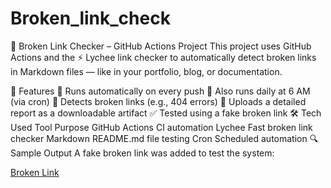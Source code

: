 # Broken_link_check
🔗 Broken Link Checker – GitHub Actions Project
This project uses GitHub Actions and the ⚡ Lychee link checker to automatically detect broken links in Markdown files — like in your portfolio, blog, or documentation.

🚀 Features
🔁 Runs automatically on every push
📆 Also runs daily at 6 AM (via cron)
🧪 Detects broken links (e.g., 404 errors)
📄 Uploads a detailed report as a downloadable artifact
✅ Tested using a fake broken link
🛠 Tech Used
Tool	Purpose
GitHub Actions	CI automation
Lychee	Fast broken link checker
Markdown	README.md file testing
Cron	Scheduled automation
🔍 Sample Output
A fake broken link was added to test the system:

[Broken Link](https://thispagedoesnotexist-rohanengineeringpathx.com)
